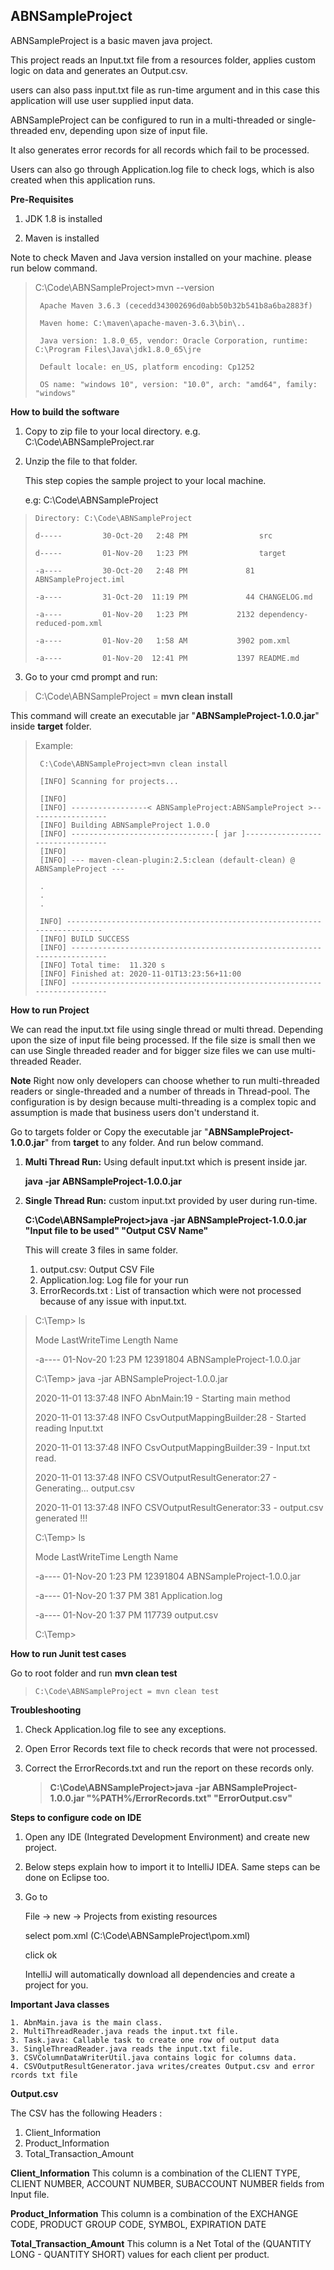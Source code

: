 

## ABNSampleProject

 ABNSampleProject is a basic maven java project. 
 
 This project reads an Input.txt file from a resources folder, applies custom logic on data and generates an Output.csv.
 
 users can also pass input.txt file as run-time argument and in this case this application will use user supplied input data.
 
 ABNSampleProject can be configured to run in a multi-threaded or single-threaded env, depending upon size of input file.
 
 It also generates error records for all records which fail to be processed.
 
 Users can also go through Application.log file to check logs, which is also created when this application runs.
 
 **Pre-Requisites** 
1. JDK 1.8 is installed  

2. Maven is installed  

Note to check Maven and Java version installed on your machine. please run below command.

> C:\Code\ABNSampleProject>mvn --version
>
>      Apache Maven 3.6.3 (cecedd343002696d0abb50b32b541b8a6ba2883f)
>
>      Maven home: C:\maven\apache-maven-3.6.3\bin\..
>
>      Java version: 1.8.0_65, vendor: Oracle Corporation, runtime: C:\Program Files\Java\jdk1.8.0_65\jre
>
>      Default locale: en_US, platform encoding: Cp1252
>
>      OS name: "windows 10", version: "10.0", arch: "amd64", family: "windows"

 
**How to build the software**  

1. Copy to zip file to your local directory.
     e.g. C:\Code\ABNSampleProject.rar
     
2. Unzip the file to that folder. 
   
   This step copies the sample project to your local machine.
     
      e.g: C:\Code\ABNSampleProject

>     Directory: C:\Code\ABNSampleProject
> 
>     d-----         30-Oct-20   2:48 PM                src
>
>     d-----         01-Nov-20   1:23 PM                target
>
>     -a----         30-Oct-20   2:48 PM             81 ABNSampleProject.iml
>
>     -a----         31-Oct-20  11:19 PM             44 CHANGELOG.md
>
>     -a----         01-Nov-20   1:23 PM           2132 dependency-reduced-pom.xml
>
>     -a----         01-Nov-20   1:58 AM           3902 pom.xml
>
>     -a----         01-Nov-20  12:41 PM           1397 README.md
   
3. Go to your cmd prompt and run:

>  C:\Code\ABNSampleProject = **mvn clean install**

   This command will create an executable jar "**ABNSampleProject-1.0.0.jar**" inside **target** folder.  

> Example:
>
>      C:\Code\ABNSampleProject>mvn clean install
>
>      [INFO] Scanning for projects...
>
>      [INFO]
>      [INFO] -----------------< ABNSampleProject:ABNSampleProject >------------------
>      [INFO] Building ABNSampleProject 1.0.0
>      [INFO] --------------------------------[ jar ]---------------------------------
>      [INFO]
>      [INFO] --- maven-clean-plugin:2.5:clean (default-clean) @ ABNSampleProject ---
>
>      .
>      .
>      .
> 
>      INFO] ------------------------------------------------------------------------
>      [INFO] BUILD SUCCESS
>      [INFO] ------------------------------------------------------------------------
>      [INFO] Total time:  11.320 s
>      [INFO] Finished at: 2020-11-01T13:23:56+11:00
>      [INFO] ------------------------------------------------------------------------

**How to run Project**  

We can read the input.txt file using single thread or multi thread. Depending upon the size of input file being processed.
If the file size is small then we can use Single threaded reader and for bigger size files we can use multi-threaded Reader.

**Note**
Right now only developers can choose whether to run multi-threaded readers or single-threaded and a number of threads in Thread-pool.
The configuration is by design because multi-threading is a complex topic and 
assumption is made that business users don't understand it.

Go to targets folder or Copy the  executable jar "**ABNSampleProject-1.0.0.jar**" from **target** to any folder.
And run below command.

1. **Multi Thread Run:** Using default input.txt which is present inside jar. 
   
     **java -jar ABNSampleProject-1.0.0.jar**
     
2. **Single Thread Run:** custom input.txt provided by user during run-time. 
   
   **C:\Code\ABNSampleProject>java -jar ABNSampleProject-1.0.0.jar "Input file to be used" "Output CSV Name"**

   This will create 3 files in same folder.
    1. output.csv: Output CSV File
    2. Application.log: Log file for your run
    3. ErrorRecords.txt : List of transaction which were not processed because of any issue with input.txt.

>  C:\Temp> ls
>
>  Mode                 LastWriteTime         Length Name
>
>  -a----         01-Nov-20   1:23 PM       12391804 ABNSampleProject-1.0.0.jar
>
>  C:\Temp> java -jar ABNSampleProject-1.0.0.jar
>
>  2020-11-01 13:37:48 INFO  AbnMain:19 - Starting main method
>
>  2020-11-01 13:37:48 INFO  CsvOutputMappingBuilder:28 -  Started reading Input.txt
>
>  2020-11-01 13:37:48 INFO  CsvOutputMappingBuilder:39 - Input.txt read.
>
>  2020-11-01 13:37:48 INFO  CSVOutputResultGenerator:27 - Generating... output.csv
>
>  2020-11-01 13:37:48 INFO  CSVOutputResultGenerator:33 - output.csv generated !!!
>
>  C:\Temp> ls
>
>  Mode                 LastWriteTime         Length Name
>
>  -a----         01-Nov-20   1:23 PM       12391804 ABNSampleProject-1.0.0.jar
>
>  -a----         01-Nov-20   1:37 PM            381 Application.log
>
>  -a----         01-Nov-20   1:37 PM         117739 output.csv 
>
>  C:\Temp>

**How to run Junit test cases**

Go to root folder and run **mvn clean test**

> `C:\Code\ABNSampleProject = mvn clean test`

**Troubleshooting**

1. Check Application.log file to see any exceptions.
2. Open Error Records text file to check records that were not processed.
3. Correct the ErrorRecords.txt and run the report on these records only.

   > **C:\Code\ABNSampleProject>java -jar ABNSampleProject-1.0.0.jar "%PATH%/ErrorRecords.txt" "ErrorOutput.csv"**

**Steps to configure code on IDE**

1. Open any IDE (Integrated Development Environment) and create new project. 
2. Below steps explain how to import it to IntelliJ IDEA. Same steps can be    done on Eclipse too.
3. Go to
 
   File -> new -> Projects from existing resources
   
   select pom.xml (C:\Code\ABNSampleProject\pom.xml)
   
   click ok
   
   IntelliJ will automatically download all dependencies and create a project for you.
   
**Important Java classes**

    1. AbnMain.java is the main class.
    2. MultiThreadReader.java reads the input.txt file.
    3. Task.java: Callable task to create one row of output data
    3. SingleThreadReader.java reads the input.txt file.
    3. CSVColumnDataWriterUtil.java contains logic for columns data.
    4. CSVOutputResultGenerator.java writes/creates Output.csv and error rcords txt file

**Output.csv**  
  
  The CSV has the following Headers :
   
 1. Client_Information      
 2. Product_Information    
 3. Total_Transaction_Amount
  
**Client_Information** 
This column is a combination of the CLIENT TYPE, CLIENT NUMBER, ACCOUNT NUMBER, SUBACCOUNT NUMBER fields from Input file.
  
**Product_Information** 
This column is a combination of the EXCHANGE CODE, PRODUCT GROUP CODE, SYMBOL, EXPIRATION DATE 

**Total_Transaction_Amount** 
This column is a Net Total of the (QUANTITY LONG - QUANTITY SHORT) values for each client per product.





  




